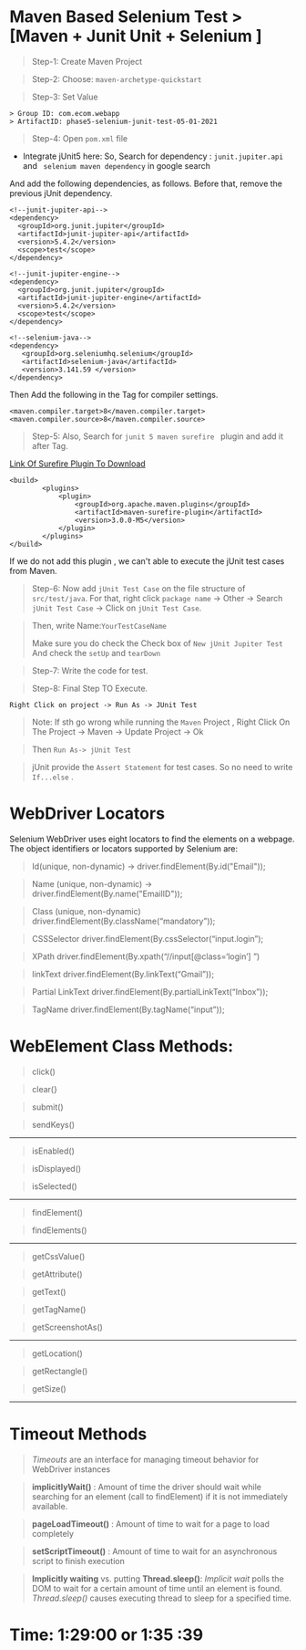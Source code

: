  # Maven Based Selenium Test > [Maven + Junit Unit + Selenium ]

>Step-1: Create Maven Project

>Step-2: Choose: `maven-archetype-quickstart`

>Step-3: Set Value 
```
> Group ID: com.ecom.webapp
> ArtifactID: phase5-selenium-junit-test-05-01-2021
```
>Step-4:  Open `pom.xml` file
- Integrate jUnit5 here:
 So, Search for dependency : `junit.jupiter.api` and ` selenium maven dependency` in google search

And add the following dependencies, as follows. Before that, remove the previous jUnit dependency. 

```
<!--junit-jupiter-api-->
<dependency>
  <groupId>org.junit.jupiter</groupId>
  <artifactId>junit-jupiter-api</artifactId>
  <version>5.4.2</version>
  <scope>test</scope>
</dependency>

<!--junit-jupiter-engine-->
<dependency>
  <groupId>org.junit.jupiter</groupId>
  <artifactId>junit-jupiter-engine</artifactId>
  <version>5.4.2</version>
  <scope>test</scope>
</dependency>

<!--selenium-java-->
<dependency>
   <groupId>org.seleniumhq.selenium</groupId>
   <artifactId>selenium-java</artifactId>
   <version>3.141.59 </version>
</dependency>

```
Then Add the following in the  <Properties> Tag for compiler settings. 

```
<maven.compiler.target>8</maven.compiler.target>
<maven.compiler.source>8</maven.compiler.source>
```

> Step-5: Also, Search for `junit 5 maven surefire ` plugin and add it after <dependencies></dependencies> Tag.

[Link Of Surefire Plugin To Download](https://maven.apache.org/surefire/maven-surefire-plugin/examples/junit-platform.html
)

```
<build>
        <plugins>
            <plugin>
                <groupId>org.apache.maven.plugins</groupId>
                <artifactId>maven-surefire-plugin</artifactId>
                <version>3.0.0-M5</version>
            </plugin>
        </plugins>
</build>

```
If we do not add this plugin , we can't able to execute the jUnit test cases from Maven. 

> Step-6: Now add `jUnit Test Case` on the file structure of `src/test/java`.
For that, right click `package name` -> Other -> Search `jUnit Test Case` -> Click on `jUnit Test Case`.

> Then, write Name:`YourTestCaseName`
> 
> Make sure you do check the Check box of `New jUnit Jupiter Test`  And check the `setUp` and `tearDown`

>Step-7: Write the code for test.

>Step-8: Final Step TO Execute. 
```
Right Click on project -> Run As -> JUnit Test
```
> Note: If sth go wrong while running the `Maven` Project , Right Click On The Project -> Maven -> Update Project -> Ok

> Then `Run As-> jUnit Test`

> jUnit provide the `Assert Statement` for test cases.  So no need to write `If...else` . 

# WebDriver Locators

Selenium WebDriver uses eight locators to find the elements on a webpage. The object identifiers or locators supported by Selenium are:

> Id(unique, non-dynamic) -> driver.findElement(By.id("Email"));

> Name (unique, non-dynamic) -> driver.findElement(By.name("EmailID"));

> Class (unique, non-dynamic) driver.findElement(By.className(“mandatory”));

>CSSSelector driver.findElement(By.cssSelector(“input.login”); 

> XPath driver.findElement(By.xpath(“//input[@class=‘login’]
”)

>linkText driver.findElement(By.linkText(“Gmail”));

> Partial LinkText driver.findElement(By.partialLinkText(“Inbox”));

> TagName driver.findElement(By.tagName(“input”));

# WebElement Class Methods:


> click()

> clear(}

> submit()

> sendKeys()

---
>isEnabled()

>isDisplayed()

>isSelected()
---

>findElement()

>findElements()

---

>getCssValue()

>getAttribute()

>getText()

>getTagName()

>getScreenshotAs()

---
>getLocation()

>getRectangle()

>getSize()

---
# Timeout Methods

> *Timeouts* are an interface for managing timeout behavior for WebDriver instances

>**implicitlyWait()** : Amount of time the driver should wait while searching for an element (call to findElement) if it is not immediately available. 

>**pageLoadTimeout()** : Amount of time to wait for a page to load completely

>**setScriptTimeout()** : Amount of time to wait for an asynchronous script to finish execution

> **Implicitly waiting** vs. putting **Thread.sleep()**: 
>*Implicit wait* polls the DOM to wait for a certain amount of time until an element is found. 
>*Thread.sleep()* causes executing thread to sleep for a specified time. 

# Time: 1:29:00 or 1:35 :39

